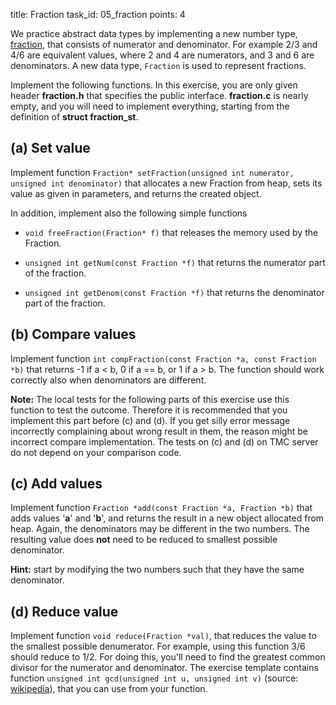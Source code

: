 title: Fraction
task_id: 05_fraction
points: 4

We practice abstract data types by implementing a new number type,
[fraction], that consists of numerator and denominator. For example
2/3 and 4/6 are equivalent values, where 2 and 4 are numerators, and 3
and 6 are denominators. A new data type, `Fraction` is used to
represent fractions.

[fraction]: http://en.wikipedia.org/wiki/Fraction_(mathematics)

Implement the following functions. In this exercise, you are only
given header **fraction.h** that specifies the public
interface. **fraction.c** is nearly empty, and you will need to
implement everything, starting from the definition of **struct
fraction_st**.

(a) Set value
---------------

Implement function `Fraction* setFraction(unsigned int numerator,
unsigned int denominator)` that allocates a new Fraction from heap,
sets its value as given in parameters, and returns the created object.

In addition, implement also the following simple functions

  * `void freeFraction(Fraction* f)` that releases the memory used by
  the Fraction.

  * `unsigned int getNum(const Fraction *f)` that returns the
  numerator part of the fraction.

  * `unsigned int getDenom(const Fraction *f)` that returns the
  denominator part of the fraction. 

(b) Compare values
--------------------

Implement function `int compFraction(const Fraction *a, const
Fraction *b)` that returns -1 if a < b, 0 if a == b, or 1 if a > b.
The function should work correctly also when denominators are
different.

**Note:** The local tests for the following parts of this exercise use
this function to test the outcome. Therefore it is recommended that
you implement this part before (c) and (d). If you get silly error
message incorrectly complaining about wrong result in them, the reason
might be incorrect compare implementation. The tests on (c) and (d) on
TMC server do not depend on your comparison code.

(c) Add values
----------------

Implement function `Fraction *add(const Fraction *a, Fraction *b)`
that adds values '**a**' and '**b**', and returns the result in a new
object allocated from heap. Again, the denominators may be different
in the two numbers. The resulting value does **not** need to be
reduced to smallest possible denominator.

**Hint:** start by modifying the two numbers such that they have the
same denominator.

(d) Reduce value
------------------

Implement function `void reduce(Fraction *val)`, that reduces the
value to the smallest possible denumerator. For example, using this
function 3/6 should reduce to 1/2. For doing this, you'll need to find
the greatest common divisor for the numerator and denominator. The
exercise template contains function `unsigned int gcd(unsigned int u,
unsigned int v)` (source:
[wikipedia](http://en.wikipedia.org/wiki/Binary_GCD_algorithm)), that
you can use from your function.
